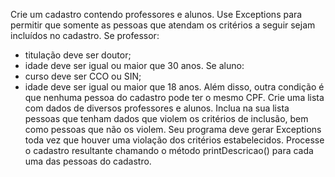 Crie um cadastro contendo professores e alunos. Use Exceptions para permitir que somente as pessoas
que atendam os critérios a seguir sejam incluídos no cadastro.
Se professor:
- titulação deve ser doutor;
- idade deve ser igual ou maior que 30 anos.
Se aluno:
- curso deve ser CCO ou SIN;
- idade deve ser igual ou maior que 18 anos.
Além disso, outra condição é que nenhuma pessoa do cadastro pode ter o mesmo CPF.
Crie uma lista com dados de diversos professores e alunos. Inclua na sua lista pessoas que tenham
dados que violem os critérios de inclusão, bem como pessoas que não os violem. Seu programa deve
gerar Exceptions toda vez que houver uma violação dos critérios estabelecidos.
Processe o cadastro resultante chamando o método printDescricao() para cada uma das pessoas do
cadastro.
